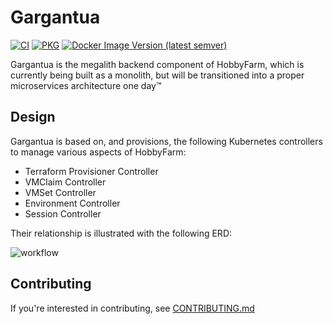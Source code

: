 # Gargantua

[![CI](https://github.com/hobbyfarm/gargantua/actions/workflows/ci.yml/badge.svg?branch=master)](https://github.com/hobbyfarm/gargantua/actions/workflows/ci.yml)
[![PKG](https://github.com/hobbyfarm/gargantua/actions/workflows/pkg.yml/badge.svg?branch=master)](https://github.com/hobbyfarm/gargantua/actions/workflows/pkg.yml)
[![Docker Image Version (latest semver)](https://img.shields.io/docker/v/hobbyfarm/gargantua?label=Docker)](https://hub.docker.com/r/hobbyfarm/gargantua)

Gargantua is the megalith backend component of HobbyFarm, which is currently being built as a monolith, but will be transitioned into a proper microservices architecture one day™

## Design

Gargantua is based on, and provisions, the following Kubernetes controllers to manage various aspects of HobbyFarm:

- Terraform Provisioner Controller
- VMClaim Controller
- VMSet Controller
- Environment Controller
- Session Controller

Their relationship is illustrated with the following ERD:

![workflow](./artifacts/diagrams/Workflow.png)

## Contributing

If you're interested in contributing, see [CONTRIBUTING.md](CONTRIBUTING.md)
